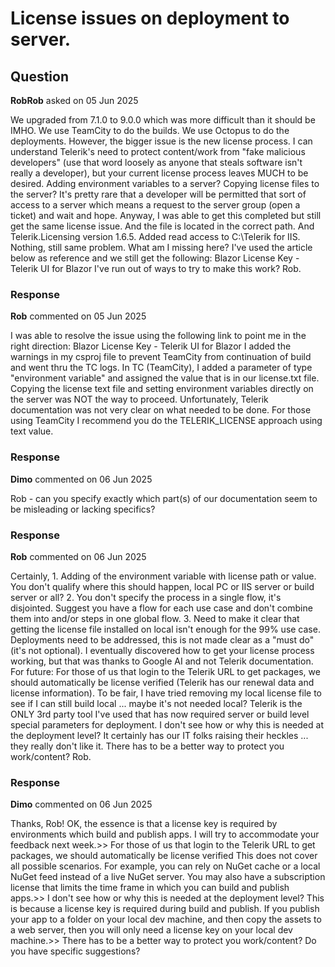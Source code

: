 # License issues on deployment to server.

## Question

**RobRob** asked on 05 Jun 2025

We upgraded from 7.1.0 to 9.0.0 which was more difficult than it should be IMHO. We use TeamCity to do the builds. We use Octopus to do the deployments. However, the bigger issue is the new license process. I can understand Telerik's need to protect content/work from "fake malicious developers" (use that word loosely as anyone that steals software isn't really a developer), but your current license process leaves MUCH to be desired. Adding environment variables to a server? Copying license files to the server? It's pretty rare that a developer will be permitted that sort of access to a server which means a request to the server group (open a ticket) and wait and hope. Anyway, I was able to get this completed but still get the same license issue. And the file is located in the correct path. And Telerik.Licensing version 1.6.5. Added read access to C:\Telerik for IIS. Nothing, still same problem. What am I missing here? I've used the article below as reference and we still get the following: Blazor License Key - Telerik UI for Blazor I've run out of ways to try to make this work? Rob.

### Response

**Rob** commented on 05 Jun 2025

I was able to resolve the issue using the following link to point me in the right direction: Blazor License Key - Telerik UI for Blazor I added the warnings in my csproj file to prevent TeamCity from continuation of build and went thru the TC logs. In TC (TeamCity), I added a parameter of type "environment variable" and assigned the value that is in our license.txt file. Copying the license text file and setting environment variables directly on the server was NOT the way to proceed. Unfortunately, Telerik documentation was not very clear on what needed to be done. For those using TeamCity I recommend you do the TELERIK_LICENSE approach using text value.

### Response

**Dimo** commented on 06 Jun 2025

Rob - can you specify exactly which part(s) of our documentation seem to be misleading or lacking specifics?

### Response

**Rob** commented on 06 Jun 2025

Certainly, 1. Adding of the environment variable with license path or value. You don't qualify where this should happen, local PC or IIS server or build server or all? 2. You don't specify the process in a single flow, it's disjointed. Suggest you have a flow for each use case and don't combine them into and/or steps in one global flow. 3. Need to make it clear that getting the license file installed on local isn't enough for the 99% use case. Deployments need to be addressed, this is not made clear as a "must do" (it's not optional). I eventually discovered how to get your license process working, but that was thanks to Google AI and not Telerik documentation. For future: For those of us that login to the Telerik URL to get packages, we should automatically be license verified (Telerik has our renewal data and license information). To be fair, I have tried removing my local license file to see if I can still build local ... maybe it's not needed local? Telerik is the ONLY 3rd party tool I've used that has now required server or build level special parameters for deployment. I don't see how or why this is needed at the deployment level? It certainly has our IT folks raising their heckles ... they really don't like it. There has to be a better way to protect you work/content? Rob.

### Response

**Dimo** commented on 06 Jun 2025

Thanks, Rob! OK, the essence is that a license key is required by environments which build and publish apps. I will try to accommodate your feedback next week.>> For those of us that login to the Telerik URL to get packages, we should automatically be license verified This does not cover all possible scenarios. For example, you can rely on NuGet cache or a local NuGet feed instead of a live NuGet server. You may also have a subscription license that limits the time frame in which you can build and publish apps.>> I don't see how or why this is needed at the deployment level? This is because a license key is required during build and publish. If you publish your app to a folder on your local dev machine, and then copy the assets to a web server, then you will only need a license key on your local dev machine.>> There has to be a better way to protect you work/content? Do you have specific suggestions?
